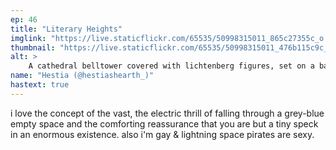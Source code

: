```yaml
---
ep: 46
title: "Literary Heights"
imglink: "https://live.staticflickr.com/65535/50998315011_865c27355c_o.jpg"
thumbnail: "https://live.staticflickr.com/65535/50998315011_476b115c9c_q.jpg"
alt: >
    A cathedral belltower covered with lichtenberg figures, set on a background of skewed, repeated text that reads &quot;enjoy sky blue&quot;.
name: "Hestia (@hestiashearth_)"
hastext: true
---
```

i love the concept of the vast, the electric thrill of falling through a grey-blue empty space and the comforting reassurance that you are but a tiny speck in an enormous existence. also i'm gay & lightning space pirates are sexy.